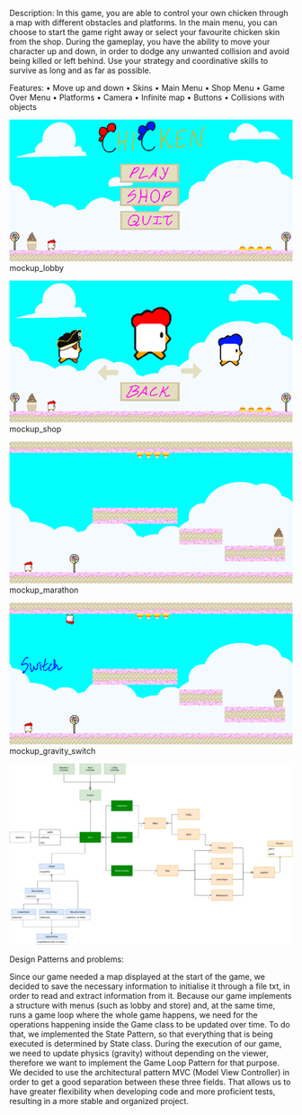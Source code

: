Description: 
In this game, you are able to control your own chicken through a map with different obstacles and platforms. In the main menu, you can choose to start the game right away or select your favourite chicken skin from the shop. During the gameplay, you have the ability to move your character up and down, in order to dodge any unwanted collision and avoid being killed or left behind. Use your strategy and coordinative skills to survive as long and as far as possible.

Features: •	Move up and down •	Skins •	Main Menu •	Shop Menu •	Game Over Menu •	Platforms •	Camera •	Infinite map •	Buttons •	Collisions with objects

![img_5.png](img_5.png)
mockup_lobby

![img_7.png](img_7.png)
mockup_shop

![img_4.png](img_4.png)
mockup_marathon

![img_6.png](img_6.png)
mockup_gravity_switch

![img_9.png](img_9.png)

Design Patterns and problems:

Since our game needed a map displayed at the start of the game, we decided to save the necessary information to initialise it through a file txt, in order to read and extract information from it. Because our game implements a structure with menus (such as lobby and store) and, at the same time, runs a game loop where the whole game happens, we need for the operations happening inside the Game class to be updated over time. To do that, we implemented the State Pattern, so that everything that is being executed is determined by State class. During the execution of our game, we need to update physics (gravity) without depending on the viewer, therefore we want to implement the Game Loop Pattern for that purpose. We decided to use the architectural pattern MVC (Model View Controller) in order to get a good separation between these three fields. That allows us to have greater flexibility when developing code and more proficient tests, resulting in a more stable and organized project.